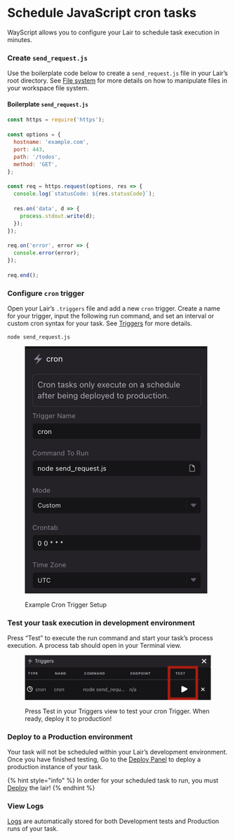# Schedule JavaScript cron tasks

WayScript allows you to configure your Lair to schedule task execution in minutes.

### Create `send_request.js`

Use the boilerplate code below to create a `send_request.js` file in your Lair’s root directory. See [File system](../../platform/lairs/file-system/) for more details on how to manipulate files in your workspace file system.

#### Boilerplate `send_request.js`

```javascript
const https = require('https');

const options = {
  hostname: 'example.com',
  port: 443,
  path: '/todos',
  method: 'GET',
};

const req = https.request(options, res => {
  console.log(`statusCode: ${res.statusCode}`);

  res.on('data', d => {
    process.stdout.write(d);
  });
});

req.on('error', error => {
  console.error(error);
});

req.end();
```

### Configure `cron` trigger

Open your Lair’s `.triggers` file and add a new `cron` trigger. Create a name for your trigger, input the following run command, and set an interval or custom cron syntax for your task. See [Triggers](../../platform/lairs/triggers.md) for more details.

```
node send_request.js
```

<figure><img src="../../.gitbook/assets/Screenshot 2023-02-02 at 3.47.28 PM.png" alt=""><figcaption><p>Example Cron Trigger Setup</p></figcaption></figure>



### Test your task execution in development environment

Press “Test” to execute the run command and start your task’s process execution. A process tab should open in your Terminal view.&#x20;

<figure><img src="../../.gitbook/assets/Screenshot 2023-02-02 at 3.48.45 PM.png" alt=""><figcaption><p>Press Test in your Triggers view to test your cron Trigger. When ready, deploy it to production!</p></figcaption></figure>

### Deploy to a Production environment

Your task will not be scheduled within your Lair’s development environment. Once you have finished testing, Go to the [Deploy Panel](../../platform/lairs/deployments.md) to deploy a production instance of your task.&#x20;

{% hint style="info" %}
In order for your scheduled task to run, you must [Deploy](../../platform/lairs/deployments.md) the lair!
{% endhint %}

### View Logs

[Logs](../../platform/lairs/logs.md) are automatically stored for both Development tests and Production runs of your task.&#x20;
